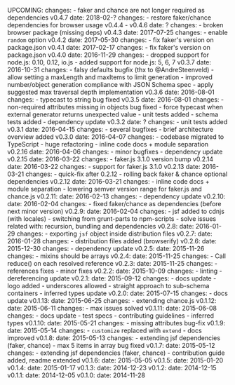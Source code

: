 UPCOMING:
  changes:
    - faker and chance are not longer required as dependencies
v0.4.7
  date: 2018-02-?
  changes:
    - restore faker/chance dependencies for browser usage
v0.4.4 - v0.4.6
  date: ?
  changes:
    - broken browser package (missing deps)
v0.4.3
  date: 2017-07-25
  changes:
    - enable `random` option
v0.4.2
  date: 2017-05-30
  changes:
    - fix faker's version on package.json
v0.4.1
  date: 2017-02-17
  changes:
    - fix faker's version on package.json
v0.4.0
  date: 2016-11-29
  changes:
    - dropped support for node.js: 0.10, 0.12, io.js
    - added support for node.js: 5, 6, 7
v0.3.7
  date: 2016-10-31
  changes:
    - falsy defaults bugfix (thx to @AndreSteenveld)
    - allow setting a maxLength and maxItems to limit generation
    - improved number/object generation compliance with JSON Schema spec
    - apply suggested max traversal depth implementation
v0.3.6
  date: 2016-08-01
  changes:
    - typecast to string bug fixed
v0.3.5
  date: 2016-08-01
  changes:
    - non-required attributes missing in objects bug fixed
    - force typecast when external generator returns unexpected value
    - unit tests added
    - schema tests added
    - dependency update
v0.3.2
  date: ?
  changes:
    - unit tests added
v0.3.1
  date: 2016-04-15
  changes:
    - several bugfixes
    - brief architecture overview added
v0.3.0
  date: 2016-04-07
  changes:
    - codebase migrated to TypeScript
    - huge refactoring
    - inline code docs + module separation
v0.2.16
  date: 2016-04-06
  changes:
    - minor bugfixes
    - dependency update
v0.2.15
  date: 2016-03-22
  changes:
    - faker.js 3.1.0 version bump
v0.2.14
  date: 2016-03-22
  changes:
    - support for faker.js 3.1.0
v0.2.13
  date: 2016-03-21
  changes:
    - quick-fix after 0.2.12 - rolling back faker & chance optional dependencies
v0.2.12
  date: 2016-03-21
  changes:
    - inline code docs + module separation
    - lowering semver version range for faker.js and chance.js
v0.2.11:
  date: 2016-02-13
  changes:
    - dependency update
v0.2.10:
  date: 2016-02-04
  changes:
    - fixed faker/chance as dependencies (before next minor version)
v0.2.9:
  date: 2016-02-04
  changes:
    - jsf added to cdnjs (with locales)
    - switching from grunt-parts to npm-scripts
    - solve issues related with: recursion, bundling and dependencies
v0.2.8:
  date: 2016-01-29
  changes:
    - exporting `jsf` object inside distribution files
v0.2.7:
  date: 2016-01-28
  changes:
    - distribution files added (browserify)
v0.2.6:
  date: 2015-12-30
  changes:
    - dependency update
v0.2.5:
  date: 2015-11-26
  changes:
    - mixins should be arrays
v0.2.4:
  date: 2015-11-25
  changes:
    - Call reduce() on each resolved reference
v0.2.3:
  date: 2015-11-25
  changes:
    - references fixes
    - minor fixes
v0.2.2:
  date: 2015-10-09
  changes:
    - linting
    - dereferencing update
v0.2.1:
  date: 2015-09-12
  changes:
    - docs update
    - logo added
    - underscores allowed
    - straight approach to sub-schema containers
    - inferred types update
v0.2.0:
  date: 2015-07-15
  changes:
    - docs update
v0.1.13:
  date: 2015-06-25
  changes:
    - extending chance.js
v0.1.12:
  date: 2015-06-11
  changes:
    - max issues solved
v0.1.11:
  date: 2015-06-08
  changes:
    - docs update
    - test specs
    - contributing guidelines
    - inferred types
v0.1.10:
  date: 2015-05-21
  changes:
    - missing attributes bug-fix
v0.1.9:
  date: 2015-05-14
  changes:
    - `customize` replaced with `extend`
    - docs improved
v0.1.8:
  date: 2015-05-13
  changes:
    - extending jsf dependencies (faker, chance)
    - max 5 items in array bug fixed
v0.1.7:
  date: 2015-05-12
  changes:
    - extending jsf dependencies (faker, chance)
    - contribution guide added, readme extended
v0.1.6:
  date: 2015-05-05
v0.1.5:
  date: 2015-01-20
v0.1.4:
  date: 2015-01-17
v0.1.3:
  date: 2014-12-23
v0.1.2:
  date: 2014-12-15
v0.1.1:
  date: 2014-12-05
v0.1.0:
  date: 2014-11-28
